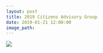 ```yaml
---
layout: post
title: 2019 Citizens Advisory Group
date: 2019-01-21 12:00:00
image_path:
---
```


![](/uploads/board2019-1.jpg)